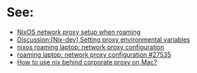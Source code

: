# See:
  - [NixOS network proxy setup when roaming](https://vmandela.com/blog/2018/2018-08-04-nixos-roaming-proxy-setup.html) 
  - [Discussion:[Nix-dev] Setting proxy environmental variables](https://nix-dev.science.uu.narkive.com/74NqOga9/setting-proxy-environmental-variables)
  - [nixos roaming laptop: network proxy configuration](https://www.reddit.com/r/NixOS/comments/6od9vy/nixos_roaming_laptop_network_proxy_configuration/)
  - [roaming laptop: network proxy configuration #27535](https://github.com/NixOS/nixpkgs/issues/27535)
  - [How to use nix behind corporate proxy on Mac?](https://discourse.nixos.org/t/how-to-use-nix-behind-corporate-proxy-on-mac/12990/2)
